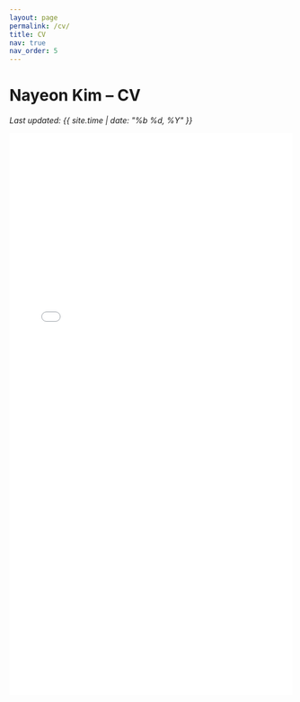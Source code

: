 ```yaml
---
layout: page
permalink: /cv/
title: CV
nav: true
nav_order: 5
---
```

<style>
  h1.post-title {
    display: none;
  }

  .pdf-container {
    width: 100%;
    height: 1000px;
    border: none;
    overflow: auto;
    -webkit-overflow-scrolling: touch;
  }
  
  @media (max-width: 768px) {
    .pdf-container {
      height: 80vh; 
      min-height: 600px;
    }
    
    .pdf-fallback {
      display: block;
    }
  }
  
</style>

<h1>Nayeon Kim – CV</h1>

<p><em>Last updated: {{ site.time | date: "%b %d, %Y" }}</em></p>

<iframe
  src="/assets/pdf/Nayeon_Kim_CV_250724.pdf#toolbar=0&navpanes=0&view=FitH"
  width="100%"
  height="1000px"
  style="border: none;"
></iframe>

